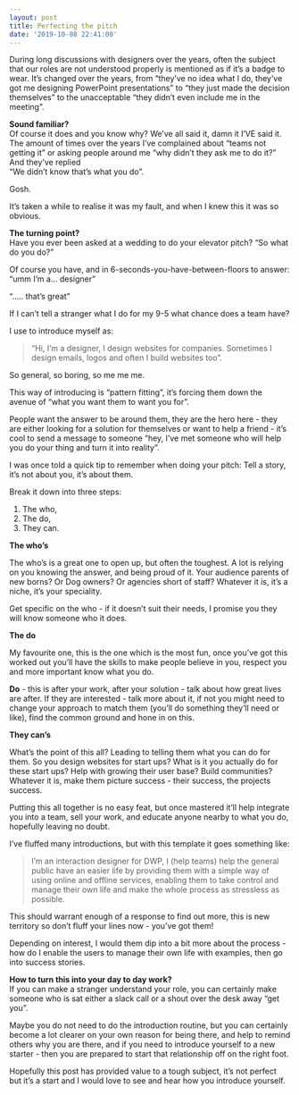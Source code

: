 ```yaml
---
layout: post
title: Perfecting the pitch
date: '2019-10-08 22:41:00'
---
```

During long discussions with designers over the years, often the subject that our roles are not understood properly is mentioned as if it’s a badge to wear.
It’s changed over the years, from “they’ve no idea what I do, they’ve got me designing PowerPoint presentations” to “they just made the decision themselves” to the unacceptable “they didn’t even include me in the meeting”.

<strong>Sound familiar?</strong><br>
Of course it does and you know why? We’ve all said it, damn it I’VE said it.<br>
The amount of times over the years I’ve complained about “teams not getting it” or asking people around me “why didn’t they ask me to do it?” And they’ve replied <br>
“We didn’t know that’s what you do”.

Gosh.

It’s taken a while to realise it was my fault, and when I knew this it was so obvious. 

<strong>The turning point?</strong><br>
Have you ever been asked at a wedding to do your elevator pitch? 
“So what do you do?”

Of course you have, and in 6-seconds-you-have-between-floors to answer:
“umm I’m a... designer”

“..... that’s great”

If I can’t tell a stranger what I do for my 9-5 what chance does a team have?

I use to introduce myself as:<br>
<blockquote>“Hi, I’m a designer, I design websites for companies. Sometimes I design emails, logos and often I build websites too”.</blockquote>

So general, so boring, so me me me.

This way of introducing is “pattern fitting”, it’s forcing them down the avenue of “what you want them to want you for”.

People want the answer to be around them, they are the hero here - they are either looking for a solution for themselves or want to help a friend - it’s cool to send a message to someone “hey, I’ve met someone who will help you do your thing and turn it into reality”.

I was once told a quick tip to remember when doing your pitch:
Tell a story, it’s not about you, it’s about them.

Break it down into three steps:<br>
1. The who,<br>
2. The do,<br>
3. They can.

<strong>The who’s</strong><br>

The who’s is a great one to open up, but often the toughest. A lot is relying on you knowing the answer, and being proud of it. Your audience parents of new borns? Or Dog owners? Or agencies short of staff? Whatever it is, it’s a niche, it’s your speciality.

Get specific on the who - if it doesn’t suit their needs, I promise you they will know someone who it does.

<strong>The do</strong><br>

My favourite one, this is the one which is the most fun, once you’ve got this worked out you’ll have the skills to make people believe in you, respect you and more important know what you do.

<strong>Do</strong> - this is after your work, after your solution - talk about how great lives are after. If they are interested - talk more about it, if not you might need to change your approach to match them (you’ll do something they’ll need or like), find the common ground and hone in on this.

<strong>They can’s</strong><br>

What’s the point of this all? 
Leading to telling them what you can do for them. 
So you design websites for start ups?
What is it you actually do for these start ups?
Help with growing their user base? Build communities?
Whatever it is, make them picture success - their success, the projects success.

Putting this all together is no easy feat, but once mastered it’ll help integrate you into a team, sell your work, and educate anyone nearby to what you do, hopefully leaving no doubt. 

I’ve fluffed many introductions, but with this template it goes something like:

<blockquote>I’m an interaction designer for DWP, 
I (help teams) help the general public have an easier life by providing them with a simple way of using online and offline services, enabling them to take control and manage their own life and make the whole process as stressless as possible.</blockquote>

This should warrant enough of a response to find out more, this is new territory so don’t fluff your lines now - you’ve got them!

Depending on interest, I would them dip into a bit more about the process - how do I enable the users to manage their own life with examples, then go into success stories.

<strong>How to turn this into your day to day work?</strong><br>
If you can make a stranger understand your role, you can certainly make someone who is sat either a slack call or a shout over the desk away “get you”.

Maybe you do not need to do the introduction routine, but you can certainly become a lot clearer on your own reason for being there, and help to remind others why you are there, and if you need to introduce yourself to a new starter - then you are prepared to start that relationship off on the right foot.

Hopefully this post has provided value to a tough subject, it’s not perfect but it’s a start and I would love to see and hear how you introduce yourself.
